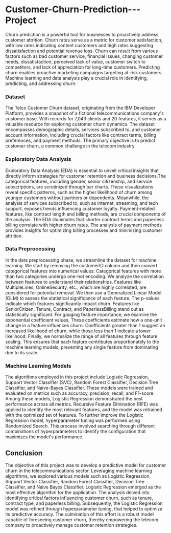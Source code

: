 # Customer-Churn-Prediction---Project

Churn prediction is a powerful tool for businesses to proactively address customer attrition. Churn rates serve as a metric for customer satisfaction, with low rates indicating content customers and high rates suggesting dissatisfaction and potential revenue loss. Churn can result from various factors such as bad customer service, financial issues, changing customer needs, dissatisfaction, perceived lack of value, customer switch to competitors, and lack of appreciation for long-time customers. Predicting churn enables proactive marketing campaigns targeting at-risk customers. Machine learning and data analysis play a crucial role in identifying, predicting, and addressing churn. 

<h3>Dataset</h3> 
The Telco Customer Churn dataset, originating from the IBM Developer Platform, provides a snapshot of a fictional telecommunications company's customer base. With records for 7,043 clients and 20 features, it serves as a valuable resource for exploring customer churn dynamics. The dataset encompasses demographic details, services subscribed to, and customer account information, including crucial factors like contract terms, billing preferences, and payment methods. The primary objective is to predict customer churn, a common challenge in the telecom industry. 

<h3>Exploratory Data Analysis</h3>
Exploratory Data Analysis (EDA) is essential to unveil critical insights that directly inform strategies for customer retention and business decisions.The categorical features, including gender, senior citizenship, and service subscriptions, are scrutinized through bar charts. These visualizations reveal specific patterns, such as the higher likelihood of churn among younger customers without partners or dependents. Meanwhile, the analysis of services subscribed to, such as internet, streaming, and tech support, exposes trends influencing customer loyalty. Payment-related features, like contract length and billing methods, are crucial components of the analysis. The EDA illuminates that shorter contract terms and paperless billing correlate with higher churn rates. The analysis of payment methods provides insights for optimizing billing processes and minimizing customer attrition. 

<h3>Data Preprocessing</h3>
In the data preprocessing phase, we streamline the dataset for machine learning. We start by removing the customerID column and then convert categorical features into numerical values. Categorical features with more than two categories undergo one-hot encoding. We analyze the correlation between features to understand their relationships. Features like MultipleLines, OnlineSecurity, etc., which are highly correlated, are considered for potential removal. We then use a Generalized Linear Model (GLM) to assess the statistical significance of each feature. The p-values indicate which features significantly impact churn. Features like SeniorCitizen, Tenure, Contract, and PaperlessBilling stand out as statistically significant. For gauging feature importance, we examine the exponential coefficient values. These coefficients estimate how a one-unit change in a feature influences churn. Coefficients greater than 1 suggest an increased likelihood of churn, while those less than 1 indicate a lower likelihood. Finally, we normalize the range of all features through feature scaling. This ensures that each feature contributes proportionately to the machine learning models, preventing any single feature from dominating due to its scale.

<h3>Machine Learning Models</h3>
The algorithms employed in this project include Logistic Regression, Support Vector Classifier (SVC), Random Forest Classifier, Decision Tree Classifier, and Naive-Bayes Classifier. These models were trained and evaluated on metrics such as accuracy, precision, recall, and F1-score. Among these models, Logistic Regression demonstrated the best performance across all metrics. Recursive Feature Elimination (RFE) was applied to identify the most relevant features, and the model was retrained with the optimized set of features. To further improve the Logistic Regression model, hyperparameter tuning was performed using Randomized Search. This process involved searching through different combinations of hyperparameters to identify the configuration that maximizes the model's performance.

<h2>Conclusion</h2>
The objective of this project was to develop a predictive model for customer churn in the telecommunications sector. Leveraging machine learning algorithms, we explored various models such as Logistic Regression, Support Vector Classifier, Random Forest Classifier, Decision Tree Classifier, and Naive Bayes Classifier. Logistic Regression emerged as the most effective algorithm for the application. The analysis delved into identifying critical factors influencing customer churn, such as tenure, contract type, and paperless billing. Subsequently, the Logistic Regression model was refined through hyperparameter tuning, that helped to optimize its predictive accuracy. The culmination of this effort is a robust model capable of foreseeing customer churn, thereby empowering the telecom company to proactively manage customer retention strategies.
